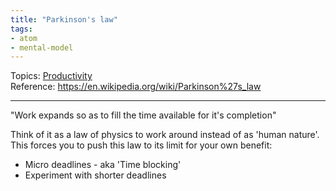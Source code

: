 ```yaml
---
title: "Parkinson's law"
tags:
- atom
- mental-model
---
```

Topics: [Productivity](Topics/Productivity.md)  
Reference: https://en.wikipedia.org/wiki/Parkinson%27s_law  

---

"Work expands so as to fill the time available for it's completion"

Think of it as a law of physics to work around instead of as 'human nature'. This forces you to push this law to its limit for your own benefit:
- Micro deadlines - aka 'Time blocking'
- Experiment with shorter deadlines
